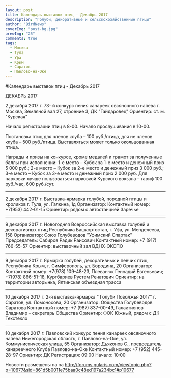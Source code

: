 ```yaml
---
layout: post
title: Календарь выставок птиц - Декабрь 2017
description: "Голуби, декоративные и сельскохозяйственные птицы"
author: "BirdNews"
coverImg: "post-bg.jpg"
prewImg: "25"
comments: true
tags:
  - Москва
  - Тула
  - Уфа
  - Крым
  - Саратов
  - Павлово-на-Оке
---
```


#Календарь выставок птиц - Декабрь 2017

ДЕКАБРЬ 2017


2 декабря 2017 г.
73- й конкурс пения канареек овсяночного напева
г. Москва, Земляной вал 27, строение 3, ДК "Гайдаровец"
Ориентир: ст. м. "Курская"

Начало регистрации птиц в 8-00.
Начало прослушивания в 10-00.

Постановка птиц для членов клуба – 100 руб./птица, для не членов клуба – 500 руб./птица.
Выставляться может только окольцованная птица.

Награды и призы на конкурсе, кроме медалей и грамот за полученные баллы при исполнении:
1-е место – Кубок за 1-е место и денежный приз 5 000 руб.;
2-е место – Кубок за 2-е место и денежный приз 3 000 руб.;
3-е место – Кубок за 3-е место и денежный приз 2 000 руб.
Для парковки лучше пользоваться парковкой Курского вокзала – тариф 100 руб./час, 600 руб./сут.

------------------------------------------------------------

2 декабря 2017 г. 
Выставка-ярмарка голубей, породной птицы и кроликов
г. Тула, ул. Галкина, 1д
Организатор:
Контактный номер: +7(953) 442-01-15 
Ориентир: рядом с автостанцией Заречье

------------------------------------------------------------

9 декабря 2017 г.
Новогодняя Всероссийская выставка голубей и декоративных птиц
Республика Башкортостан, г. Уфа, ул. Менделеева, 158
Организатор: Союз Голубеводов "Уфимский Спартак"
Председатель: Сабиров Радик Раисович
Контактный номер: +7 (917) 766-55-57
Ориентир: выставочный зал ВДНХ-ЭКСПО 

--------------------------------------------------

9 декабря 2017 г.
Ярмарка голубей, декоративных и певчих птиц
Республика Крым, г. Симферополь, ул. Бородина, 20
Организатор:
Контактный номер: +7(978) 109-48-23, Плеванюк Геннадий Евгеньевич;
+7(978) 866-51-18, Куртбариев Рустем Ренатович
Ориентир: на территории авторынка, Ялтинская объездная трасса

-------------------------------------------------

10 декабря 2017 г.
2-я выставка-ярмарка " Голуби Поволжья 2017"
г. Саратов, ул. Ломоносова, 20
Организатор: Общества Голубеводов Саратова
Контактный номер: +7 (987) 837-00-49, Галактионов Владимир - секретарь Общества
Ориентир: ФОК Южный, рядом с ДК Техстекло

-------------------------------------------------

10 декабря 2017 г.
Павловский конкурс пения канареек овсяночного напева
Нижегородская область, г. Павлово-на-Оке, ул. Коммунистическая улица, 55
Организатор: Дьяконов С., председатель канареечного Клуба Павлово-на-Оке
Контактный номер: +7 (952) 445-28-97
Ориентир: ДК 
Регистрация: 09:00
Начало: 10:00


Новости размещены на на http://forums.gularis.com/viewtopic.php?p=10677&sid=861d5b0011e75baa0c48ed197a234bc1#p10677
